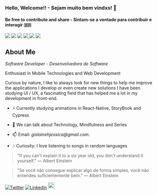 ### Hello, Welcome!! - Sejam muito bem vindxs!  👋
#### Be free to contribute and share - Sintam-se a vontade para contribuir e interagir 🇧🇷

<p>   
  <img src="https://img.shields.io/badge/Mobile-React Native-f55247"/>
  <img src="https://img.shields.io/badge/Front End-React-f55247"/>
  <img src="https://img.shields.io/badge/Back End-NodeJs-f55247"/>
  
  <a href="https://github.com/gislainejessica/">
    <img src="https://img.shields.io/github/followers/gislainejessica?color=%234CC61E&label=GitHub%20Followers%20%3A"/>
  </a>
  
  <img src="http://views.whatilearened.today/views/github/gislainejessica/views.svg"/> 
  <a href="https://github.com/gislainejessica?tab=repositories">
    <img src="https://badges.frapsoft.com/os/v2/open-source.svg?v=103"/>
  </a>
</p>
 

##  About Me 

*Software Developer - Desenvolvedora de Software* 

Enthusiast in Mobile Technologies and Web Development 

Curious by nature, I like to always look for new things to help me improve
the applications I develop or even create new solutions 
I have been studying UI / UX, a fascinating field that has helped me a lot in my development in front-end. 
- ⚡ Currently studying animations in React-Native, StoryBook and Cypress 

- 💬 We can talk about Technology, Mindfulness and Series 

- 📫 Email: _gislainehjessica@gmail.com_.

- :notes: Curiosity: I love listening to songs in random languages 


> "If you can't explain it to a six year old, you don't understand it yourself."
― Albert Einstein

> "Se você não consegue explicar algo de forma simples, você não entendeu suficientemente bem."
― Albert Einstein

[![Twitter](https://img.shields.io/twitter/follow/jessy_code?color=twitter&label=%40jessy_code&logo=twitter&logoColor=white&style=flat)](https://twitter.com/jessy_code)
[![Linkedin](https://img.shields.io/badge/-LinkedIn-blue?style=flat&logo=Linkedin&logoColor=white)](https://www.linkedin.com/in/gislainejessica/)
[<img src="https://img.shields.io/github/followers/gislainejessica?label=follow&style=social" height="22" title="Follow me" />](https://github.com/gislainejessica) 

<!-- 

[![Top Langs](https://github-readme-stats.vercel.app/api/top-langs/?username=gislainejessica&theme=graywhite&hide=PlpgSQL,jupyter%20notebook,html)](https://github.com/anuraghazra/github-readme-stats)

-->

